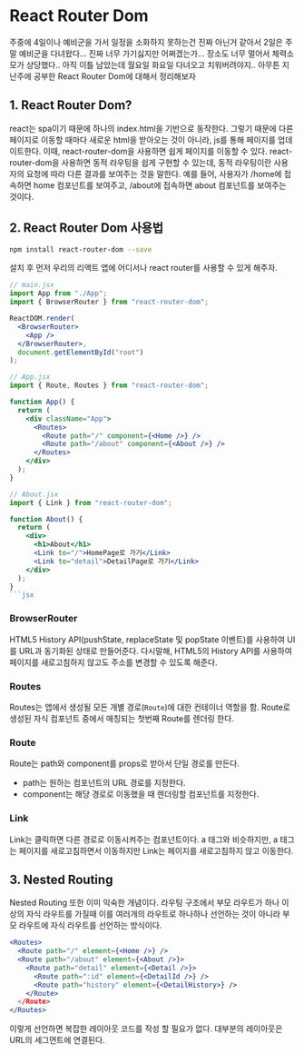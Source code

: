 # React Router Dom

주중에 4일이나 예비군을 가서 일정을 소화하지 못하는건 진짜 아닌거 같아서 2일은 주말 예비군을 다녀왔다... 진짜 너무 가기싫지만 어쩌겠는가... 장소도 너무 멀어서 체력소모가 상당했다.. 아직 이틀 남았는데 월요일 화요일 다녀오고 치워버려야지.. 아무튼 지난주에 공부한 React Router Dom에 대해서 정리해보자

## 1. React Router Dom?

react는 spa이기 때문에 하나의 index.html을 기반으로 동작한다. 그렇기 때문에 다른 페이지로 이동할 때마다 새로운 html을 받아오는 것이 아니라, js를 통해 페이지를 업데이트한다. 이때, react-router-dom을 사용하면 쉽게 페이지를 이동할 수 있다. react-router-dom을 사용하면 동적 라우팅을 쉽게 구현할 수 있는데, 동적 라우팅이란 사용자의 요청에 따라 다른 결과를 보여주는 것을 말한다. 예를 들어, 사용자가 /home에 접속하면 home 컴포넌트를 보여주고, /about에 접속하면 about 컴포넌트를 보여주는 것이다.

## 2. React Router Dom 사용법

```bash
npm install react-router-dom --save
```

설치 후 먼저 우리의 리액트 앱에 어디서나 react router를 사용할 수 있게 해주자.

```jsx
// main.jsx
import App from "./App";
import { BrowserRouter } from "react-router-dom";

ReactDOM.render(
  <BrowserRouter>
    <App />
  </BrowserRouter>,
  document.getElementById("root")
);
```

```jsx
// App.jsx
import { Route, Routes } from "react-router-dom";

function App() {
  return (
    <div className="App">
      <Routes>
        <Route path="/" component={<Home />} />
        <Route path="/about" component={<About />} />
      </Routes>
    </div>
  );
}
```

````jsx
// About.jsx
import { Link } from "react-router-dom";

function About() {
  return (
    <div>
      <h1>About</h1>
      <Link to="/">HomePage로 가기</Link>
      <Link to="detail">DetailPage로 가기</Link>
    </div>
  );
}
```jsx

````

### BrowserRouter

HTML5 History API(pushState, replaceState 및 popState 이벤트)를 사용하여 UI를 URL과 동기화된 상태로 만들어준다. 다시말해, HTML5의 History API를 사용하여 페이지를 새로고침하지 않고도 주소를 변경할 수 있도록 해준다.

### Routes

Routes는 앱에서 생성될 모든 개별 경로(`Route`)에 대한 컨테이너 역할을 함. Route로 생성된 자식 컴포넌트 중에서 매칭되는 첫번째 Route를 렌더링 한다.

### Route

Route는 path와 component를 props로 받아서 단일 경로를 만든다.

- path는 원하는 컴포넌트의 URL 경로를 지정한다.
- component는 해당 경로로 이동했을 때 렌더링할 컴포넌트를 지정한다.

### Link

Link는 클릭하면 다른 경로로 이동시켜주는 컴포넌트이다. a 태그와 비슷하지만, a 태그는 페이지를 새로고침하면서 이동하지만 Link는 페이지를 새로고침하지 않고 이동한다.

## 3. Nested Routing

Nested Routing 또한 이미 익숙한 개념이다. 라우팅 구조에서 부모 라우트가 하나 이상의 자식 라우트를 가질때 이를 여러개의 라우트로 하나하나 선언하는 것이 아니라 부모 라우트에 자식 라우트를 선언하는 방식이다.

```jsx
<Routes>
  <Route path="/" element={<Home />} />
  <Route path="/about" element={<About />}>
    <Route path="detail" element={<Detail />}>
      <Route path=":id" element={<DetailId />} />
      <Route path="history" element={<DetailHistory>} />
    </Route>
  </Route>
</Routes>
```

이렇게 선언하면 복잡한 레이아웃 코드를 작성 할 필요가 없다. 대부분의 레이아웃은 URL의 세그먼트에 연결된다.
